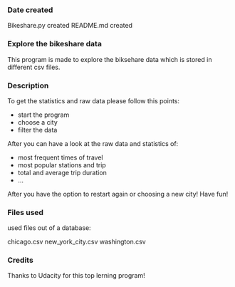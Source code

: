 ### Date created
Bikeshare.py created
README.md created 

### Explore the bikeshare data
This program is made to explore the biksehare data which is stored in different csv files.

### Description
To get the statistics and raw data please follow this points:

-	start the program 
-	choose a city 
- 	filter the data


After you can have a look at the raw data and statistics of:

-	most frequent times of travel
-	most popular stations and trip
-	total and average trip duration
-	...

After you have the option to restart again or choosing a new city!
Have fun!

### Files used
used files out of a database:

chicago.csv
new_york_city.csv
washington.csv

### Credits
Thanks to Udacity for this top lerning program!